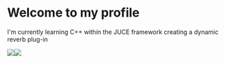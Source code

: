 # Welcome to my profile
I'm currently learning C++ within the JUCE framework creating a dynamic reverb plug-in<br>


![](https://github-readme-stats.vercel.app/api?username=Rotheca&theme=blue-green&hide_border=true&include_all_commits=false&count_private=false)![](https://github-readme-streak-stats.herokuapp.com/?user=Rotheca&theme=blue-green&hide_border=true)<br/>
